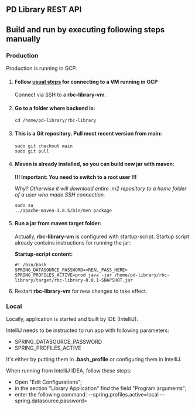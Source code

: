 ## PD Library REST API


## Build and run by executing following steps manually

### Production

Production is running in GCP.

1. #### Follow [usual steps](https://cloud.google.com/compute/docs/instances/connecting-to-instance) for connecting to a VM running in GCP 
   Connect via SSH to a **rbc-library-vm**.
2. #### Go to a folder where backend is:
    ``` 
    cd /home/pd-library/rbc-library
    ``` 
3. #### This is a Git repository. Pull most recent version from main:
    ```  
   sudo git checkout main
   sudo git pull
    ``` 
4. #### Maven is already installed, so you can build new jar with maven:

   **!!! Important: You need to switch to a root user !!!**

   _Why? Otherwise it will download entire .m2 repository to a home folder of a user who made SSH connection._
    ```  
    sudo su
   ../apache-maven-3.8.5/bin/mvn package
    ``` 
5. #### Run a jar from maven target folder:

   Actually, **rbc-library-vm** is configured with startup-script. Startup script already contains instructions for running the jar:

   **Startup-script content:**
    
    ```
    #! /bin/bash
    SPRING_DATASOURCE_PASSWORD=<REAL_PASS_HERE> SPRING_PROFILES_ACTIVE=prod java -jar /home/pd-library/rbc-library/target/rbc-library-0.0.1-SNAPSHOT.jar
    ``` 
6. Restart **rbc-library-vm** for new changes to take effect.




### Local

Locally, application is started and built by IDE (IntelliJ).

IntelliJ needs to be instructed to run app with following parameters:
- SPRING_DATASOURCE_PASSWORD
- SPRING_PROFILES_ACTIVE

It's either by putting them in **.bash_profile** or configuring them in IntelliJ.

When running from IntelliJ IDEA, follow these steps:
- Open "Edit Configurations";
- in the section "Library Application" find the field "Program arguments";
- enter the following command: --spring.profiles.active=local --spring.datasource.password=
